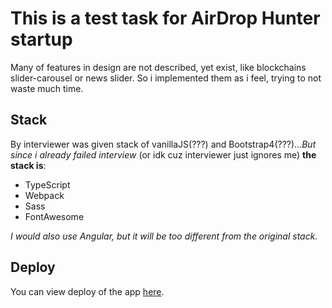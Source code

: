 # This is a test task for AirDrop Hunter startup

Many of features in design are not described, yet exist, like blockchains slider-carousel or news slider.
So i implemented them as i feel, trying to not waste much time.


## Stack

By interviewer was given stack of vanillaJS(???) and Bootstrap4(???)...*But since i already failed interview* (or idk cuz interviewer just ignores me) **the stack is**:
- TypeScript
- Webpack
- Sass
- FontAwesome

*I would also use Angular, but it will be too different from the original stack.*

## Deploy

You can view deploy of the app [here](https://vesnanervah.github.io/airdropHunter/dist/index.html).